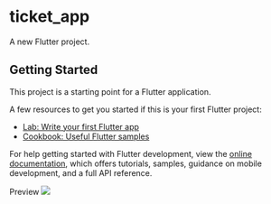 # ticket_app

A new Flutter project.

## Getting Started

This project is a starting point for a Flutter application.

A few resources to get you started if this is your first Flutter project:

- [Lab: Write your first Flutter app](https://docs.flutter.dev/get-started/codelab)
- [Cookbook: Useful Flutter samples](https://docs.flutter.dev/cookbook)

For help getting started with Flutter development, view the
[online documentation](https://docs.flutter.dev/), which offers tutorials,
samples, guidance on mobile development, and a full API reference.


Preview
![]([https://github.com/Your_Repository_Name/Your_GIF_Name.gif](https://github.com/Kxrthzk/lab4/blob/main/Screen_recording_20250516_110518.gif))
